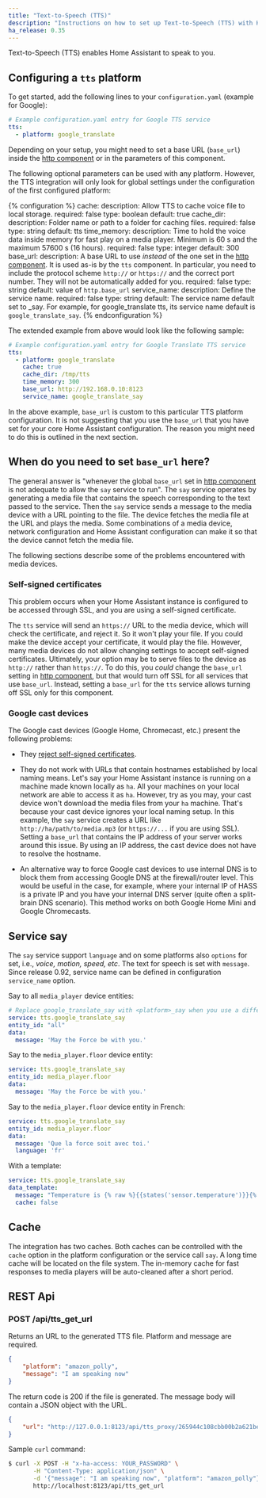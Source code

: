 ```yaml
---
title: "Text-to-Speech (TTS)"
description: "Instructions on how to set up Text-to-Speech (TTS) with Home Assistant."
ha_release: 0.35
---
```


Text-to-Speech (TTS) enables Home Assistant to speak to you.

## Configuring a `tts` platform

To get started, add the following lines to your `configuration.yaml` (example for Google):

```yaml
# Example configuration.yaml entry for Google TTS service
tts:
  - platform: google_translate
```

<div class='note'>

Depending on your setup, you might need to set a base URL (`base_url`) inside the [http component](/components/http/) or in the parameters of this component.

</div>

The following optional parameters can be used with any platform. However, the TTS integration will only look for global settings under the configuration of the first configured platform:

{% configuration %}
cache:
  description: Allow TTS to cache voice file to local storage.
  required: false
  type: boolean
  default: true
cache_dir:
  description: Folder name or path to a folder for caching files.
  required: false
  type: string
  default: tts
time_memory:
  description: Time to hold the voice data inside memory for fast play on a media player. Minimum is 60 s and the maximum 57600 s (16 hours).
  required: false
  type: integer
  default: 300
base_url:
  description: A base URL to use *instead* of the one set in the [http component](/components/http/). It is used as-is by the `tts` component. In particular, you need to include the protocol scheme `http://` or `https://` and the correct port number. They will not be automatically added for you.
  required: false
  type: string
  default: value of ``http.base_url``
service_name:
  description: Define the service name.
  required: false
  type: string
  default:  The service name default set to <platform>_say. For example, for google_translate tts, its service name default is `google_translate_say`.
{% endconfiguration %}

The extended example from above would look like the following sample:

```yaml
# Example configuration.yaml entry for Google Translate TTS service
tts:
  - platform: google_translate
    cache: true
    cache_dir: /tmp/tts
    time_memory: 300
    base_url: http://192.168.0.10:8123
    service_name: google_translate_say
```

<div class='note'>

In the above example, `base_url` is custom to this particular TTS platform configuration. It is not suggesting that you use the `base_url` that you have set for your core Home Assistant configuration. The reason you might need to do this is outlined in the next section.

</div>

## When do you need to set `base_url` here?

The general answer is "whenever the global `base_url` set in [http component](/components/http/) is not adequate to allow the `say` service to run". The `say` service operates by generating a media file that contains the speech corresponding to the text passed to the service. Then the `say` service sends a message to the media device with a URL pointing to the file. The device fetches the media file at the URL and plays the media. Some combinations of a media device, network configuration and Home Assistant configuration can make it so that the device cannot fetch the media file.

The following sections describe some of the problems encountered with media devices.

### Self-signed certificates

This problem occurs when your Home Assistant instance is configured to be accessed through SSL, and you are using a self-signed certificate.

The `tts` service will send an `https://` URL to the media device, which will check the certificate, and reject it. So it won't play your file. If you could make the device accept your certificate, it would play the file. However, many media devices do not allow changing settings to accept self-signed certificates. Ultimately, your option may be to serve files to the device as `http://` rather than `https://`. To do this, you *could* change the `base_url` setting in [http component](/components/http/), but that would turn off SSL for all services that use `base_url`. Instead, setting a `base_url` for the `tts` service allows turning off SSL only for this component.

### Google cast devices

The Google cast devices (Google Home, Chromecast, etc.) present the following problems:

* They [reject self-signed certificates](#self-signed-certificates).

* They do not work with URLs that contain hostnames established by local naming means. Let's say your Home Assistant instance is running on a machine made known locally as `ha`. All your machines on your local network are able to access it as `ha`. However, try as you may, your cast device won't download the media files from your `ha` machine. That's because your cast device ignores your local naming setup. In this example, the `say` service creates a URL like `http://ha/path/to/media.mp3` (or `https://...` if you are using SSL). Setting a `base_url` that contains the IP address of your server works around this issue. By using an IP address, the cast device does not have to resolve the hostname.

* An alternative way to force Google cast devices to use internal DNS is to block them from accessing Google DNS at the firewall/router level. This would be useful in the case, for example, where your internal IP of HASS is a private IP and you have your internal DNS server (quite often a split-brain DNS scenario). This method works on both Google Home Mini and Google Chromecasts.

## Service say

The `say` service support `language` and on some platforms also `options` for set, i.e., *voice, motion, speed, etc*. The text for speech is set with `message`. Since release 0.92, service name can be defined in configuration `service_name` option.

Say to all `media_player` device entities:

```yaml
# Replace google_translate_say with <platform>_say when you use a different platform.
service: tts.google_translate_say
entity_id: "all"
data:
  message: 'May the Force be with you.'
```

Say to the `media_player.floor` device entity:

```yaml
service: tts.google_translate_say
entity_id: media_player.floor
data:
  message: 'May the Force be with you.'
```

Say to the `media_player.floor` device entity in French:

```yaml
service: tts.google_translate_say
entity_id: media_player.floor
data:
  message: 'Que la force soit avec toi.'
  language: 'fr'
```

With a template:

```yaml
service: tts.google_translate_say
data_template:
  message: "Temperature is {% raw %}{{states('sensor.temperature')}}{% endraw %}."
  cache: false
```

## Cache

The integration has two caches. Both caches can be controlled with the `cache` option in the platform configuration or the service call `say`. A long time cache will be located on the file system. The in-memory cache for fast responses to media players will be auto-cleaned after a short period.

## REST Api

### POST /api/tts_get_url

Returns an URL to the generated TTS file. Platform and message are required.

```json
{
    "platform": "amazon_polly",
    "message": "I am speaking now"
}
```

The return code is 200 if the file is generated. The message body will contain a JSON object with the URL.

```json
{
    "url": "http://127.0.0.1:8123/api/tts_proxy/265944c108cbb00b2a621be5930513e03a0bb2cd_en_-_demo.mp3"
}
```

Sample `curl` command:

```bash
$ curl -X POST -H "x-ha-access: YOUR_PASSWORD" \
       -H "Content-Type: application/json" \
       -d '{"message": "I am speaking now", "platform": "amazon_polly"}' \
       http://localhost:8123/api/tts_get_url
```
